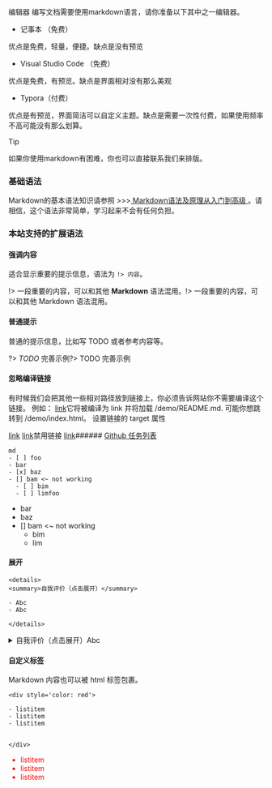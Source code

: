 
编辑器
编写文档需要使用markdown语言，请你准备以下其中之一编辑器。
- 记事本 （免费）

优点是免费，轻量，便捷。缺点是没有预览

- Visual Studio Code （免费）

优点是免费，有预览。缺点是界面相对没有那么美观

- Typora（付费）

优点是有预览，界面简洁可以自定义主题。缺点是需要一次性付费，如果使用频率不高可能没有那么划算。

>[!tip] 
>如果你使用markdown有困难，你也可以直接联系我们来排版。

### 基础语法
Markdown的基本语法知识请参照 >>>[ Markdown语法及原理从入门到高级 ](https://www.zhihu.com/tardis/zm/art/99319314?source_id=1005)。请相信，这个语法非常简单，学习起来不会有任何负担。

### 本站支持的扩展语法

#### 强调内容

适合显示重要的提示信息，语法为  `!> 内容`。

!> 一段重要的内容，可以和其他 **Markdown** 语法混用。!> 一段重要的内容，可以和其他 Markdown 语法混用。

#### 普通提示

普通的提示信息，比如写 TODO 或者参考内容等。

?> _TODO_ 完善示例?> TODO 完善示例

#### 忽略编译链接

有时候我们会把其他一些相对路径放到链接上，你必须告诉网站你不需要编译这个链接。 例如：
[link](/demo/)它将被编译为 link 并将加载 /demo/README.md. 可能你想跳转到 /demo/index.html。
设置链接的 target 属性

[link](/demo ':target=_blank')
[link](/demo2 ':target=_self')禁用链接
[link](/demo ':disabled')###### [Github 任务列表]()

```
md
- [ ] foo
- bar
- [x] baz
- [] bam <~ not working
  - [ ] bim
  - [ ] limfoo

```

- bar
- baz
- [] bam <~ not working
	- bim
	- lim

#### 展开

```
<details>
<summary>自我评价（点击展开）</summary>

- Abc
- Abc

</details>

```

<details>
<summary>自我评价（点击展开）Abc</summary>

Abc

</details>

#### 自定义标签

Markdown 内容也可以被 html 标签包裹。

```
<div style='color: red'>

- listitem
- listitem
- listitem


</div>

```
 
<div style='color: red'>

- listitem
- listitem
- listitem


</div>